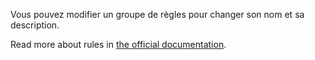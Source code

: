 Vous pouvez modifier un groupe de règles pour changer son nom et sa description.

Read more about rules in [the official documentation](https://docs.firefly-iii.org/advanced-concepts/rules).